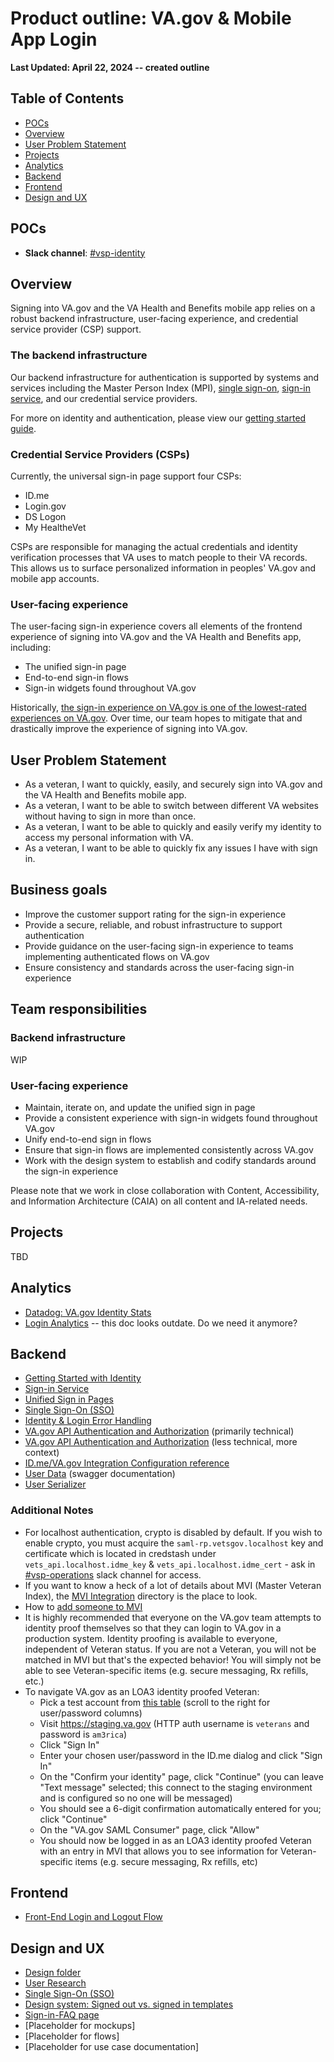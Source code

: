 # Product outline: VA.gov & Mobile App Login

**Last Updated: April 22, 2024 -- created outline**
     
## Table of Contents

- [POCs](#pocs)
- [Overview](#overview)
- [User Problem Statement](#user-problem-statement)
- [Projects](#projects)
- [Analytics](#analytics)
- [Backend](#backend)
- [Frontend](#frontend)
- [Design and UX](#design-and-ux)


## POCs
- **Slack channel**: [#vsp-identity](https://dsva.slack.com/channels/vsp-identity)

## Overview

Signing into VA.gov and the VA Health and Benefits mobile app relies on a robust backend infrastructure, user-facing experience, and credential service provider (CSP) support.

### The backend infrastructure

Our backend infrastructure for authentication is supported by systems and services including the Master Person Index (MPI), [single sign-on](https://github.com/department-of-veterans-affairs/va.gov-team/tree/master/products/identity/login/sso), [sign-in service](https://github.com/department-of-veterans-affairs/va.gov-team/tree/master/products/identity/Products/Sign-In%20Service), and our credential service providers.

For more on identity and authentication, please view our [getting started guide](https://github.com/department-of-veterans-affairs/va.gov-team/tree/master/products/identity#getting-started-with-identity).

### Credential Service Providers (CSPs)

Currently, the universal sign-in page support four CSPs:

- ID.me
- Login.gov
- DS Logon
- My HealtheVet

CSPs are responsible for managing the actual credentials and identity verification processes that VA uses to match people to their VA records. This allows us to surface personalized information in peoples' VA.gov and mobile app accounts.

### User-facing experience

The user-facing sign-in experience covers all elements of the frontend experience of signing into VA.gov and the VA Health and Benefits app, including:

- The unified sign-in page 
- End-to-end sign-in flows
- Sign-in widgets found throughout VA.gov

Historically, [the sign-in experience on VA.gov is one of the lowest-rated experiences on VA.gov](https://va-gov.domo.com/page/1030131175?userId=66061986). Over time, our team hopes to mitigate that and drastically improve the experience of signing into VA.gov.

## User Problem Statement

- As a veteran, I want to quickly, easily, and securely sign into VA.gov and the VA Health and Benefits mobile app.
- As a veteran, I want to be able to switch between different VA websites without having to sign in more than once.
- As a veteran, I want to be able to quickly and easily verify my identity to access my personal information with VA.
- As a veteran, I want to be able to quickly fix any issues I have with sign in.

## Business goals

- Improve the customer support rating for the sign-in experience
- Provide a secure, reliable, and robust infrastructure to support authentication
- Provide guidance on the user-facing sign-in experience to teams implementing authenticated flows on VA.gov
- Ensure consistency and standards across the user-facing sign-in experience

## Team responsibilities

### Backend infrastructure

WIP

### User-facing experience

- Maintain, iterate on, and update the unified sign in page
- Provide a consistent experience with sign-in widgets found throughout VA.gov
- Unify end-to-end sign in flows
- Ensure that sign-in flows are implemented consistently across VA.gov
- Work with the design system to establish and codify standards around the sign-in experience

Please note that we work in close collaboration with Content, Accessibility, and Information Architecture (CAIA) on all content and IA-related needs. 

## Projects

TBD

## Analytics

- [Datadog: VA.gov Identity Stats](https://vagov.ddog-gov.com/dashboard/e3q-6kp-9r4/vagov-identity-stats-public?fromUser=false&refresh_mode=sliding&view=spans&from_ts=1710600713657&to_ts=1713192713657&live=true)
- [Login Analytics](https://github.com/department-of-veterans-affairs/va.gov-team/blob/master/products/identity/login/analytics/readme.md) -- this doc looks outdate. Do we need it anymore?


## Backend

- [Getting Started with Identity](https://github.com/department-of-veterans-affairs/va.gov-team/blob/master/products/identity/login/gettingstartedidentity.md)
- [Sign-in Service](https://github.com/department-of-veterans-affairs/va.gov-team/tree/master/products/identity/Products/Sign-In%20Service)
- [Unified Sign in Pages](https://github.com/department-of-veterans-affairs/va.gov-team/tree/master/products/identity/login/unified-sign-in-pages)
- [Single Sign-On (SSO)](https://github.com/department-of-veterans-affairs/va.gov-team/tree/master/products/identity/login/sso/)
- [Identity & Login Error Handling](https://github.com/department-of-veterans-affairs/va.gov-team/blob/master/products/identity/login/error-messages/readme.md)
- [VA.gov API Authentication and Authorization](https://github.com/department-of-veterans-affairs/va.gov-team/blob/master/products/identity/login/reference-documents/auth/authentication-and-authorization.md) (primarily technical)
- [VA.gov API Authentication and Authorization](https://github.com/department-of-veterans-affairs/va.gov-team/blob/master/products/identity/login/reference-documents/auth/authentication-and-authorization-simplified.md) (less technical, more context)
- [ID.me/VA.gov Integration Configuration reference](https://github.com/department-of-veterans-affairs/va.gov-team/blob/master/products/identity/login/reference-documents/idme/idme-config.md)
- [User Data](https://department-of-veterans-affairs.github.io/va-digital-services-platform-docs/api-reference/#/user/getUser) (swagger documentation)
- [User Serializer](https://github.com/department-of-veterans-affairs/vets-api/blob/master/app/serializers/user_serializer.rb#L97-L116)

### Additional Notes

* For localhost authentication, crypto is disabled by default. If you wish to enable crypto, you must acquire the `saml-rp.vetsgov.localhost` key and certificate which is located in credstash under `vets_api.localhost.idme_key` & `vets_api.localhost.idme_cert` - ask in [#vsp-operations](https://dsva.slack.com/channels/vsp-operations) slack channel for access.
* If you want to know a heck of a lot of details about MVI (Master Veteran Index), the [MVI Integration]() directory is the place to look.
* How to [add someone to MVI]()
* It is highly recommended that everyone on the VA.gov team attempts to identity proof themselves so that they can login to VA.gov in a production system. Identity proofing is available to everyone, independent of Veteran status.  If you are not a Veteran, you will not be matched in MVI but that's the expected behavior! You will simply not be able to see Veteran-specific items (e.g. secure messaging, Rx refills, etc.)
* To navigate VA.gov as an LOA3 identity proofed Veteran:
  * Pick a test account from [this table](https://github.com/department-of-veterans-affairs/va.gov-team-sensitive/blob/master/Administrative/mvi-staging-users.csv) (scroll to the right for user/password columns)
  * Visit https://staging.va.gov (HTTP auth username is `veterans` and password is `am3rica`)
  * Click "Sign In"
  * Enter your chosen user/password in the ID.me dialog and click "Sign In"
  * On the "Confirm your identity" page, click "Continue" (you can leave "Text message" selected; this connect to the staging environment and is configured so no one will be messaged)
  * You should see a 6-digit confirmation automatically entered for you; click "Continue"
  * On the "VA.gov SAML Consumer" page, click "Allow"
  * You should now be logged in as an LOA3 identity proofed Veteran with an entry in MVI that allows you to see information for Veteran-specific items (e.g. secure messaging, Rx refills, etc)

## Frontend

- [Front-End Login and Logout Flow](https://github.com/department-of-veterans-affairs/va.gov-team/blob/master/products/identity/login/reference-documents/login/fe-login-and-logout.md)

## Design and UX

- [Design folder](https://github.com/department-of-veterans-affairs/va.gov-team/blob/master/products/identity/login/design/readme.md)
- [User Research](https://github.com/department-of-veterans-affairs/va.gov-team/tree/master/products/identity/login/research)
- [Single Sign-On (SSO)](https://github.com/department-of-veterans-affairs/va.gov-team/tree/master/products/identity/login/sso/)
- [Design system: Signed out vs. signed in templates](https://design.va.gov/templates/signed-out-vs-signed-in)
- [Sign-in-FAQ page](https://www.va.gov/sign-in-faq)
- [Placeholder for mockups]
- [Placeholder for flows]
- [Placeholder for use case documentation]
